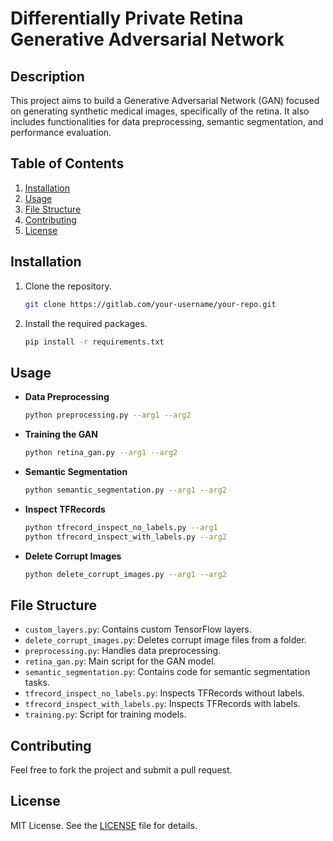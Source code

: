 # Differentially Private Retina Generative Adversarial Network

## Description

This project aims to build a Generative Adversarial Network (GAN) focused on generating synthetic medical images, specifically of the retina. It also includes functionalities for data preprocessing, semantic segmentation, and performance evaluation.

## Table of Contents

1. [Installation](#installation)
2. [Usage](#usage)
3. [File Structure](#file-structure)
4. [Contributing](#contributing)
5. [License](#license)

## Installation

1. Clone the repository.
    ```bash
    git clone https://gitlab.com/your-username/your-repo.git
    ```
2. Install the required packages.
    ```bash
    pip install -r requirements.txt
    ```

## Usage

- **Data Preprocessing**
    ```bash
    python preprocessing.py --arg1 --arg2
    ```

- **Training the GAN**
    ```bash
    python retina_gan.py --arg1 --arg2
    ```

- **Semantic Segmentation**
    ```bash
    python semantic_segmentation.py --arg1 --arg2
    ```

- **Inspect TFRecords**
    ```bash
    python tfrecord_inspect_no_labels.py --arg1
    python tfrecord_inspect_with_labels.py --arg2
    ```

- **Delete Corrupt Images**
    ```bash
    python delete_corrupt_images.py --arg1 --arg2
    ```

## File Structure

- `custom_layers.py`: Contains custom TensorFlow layers.
- `delete_corrupt_images.py`: Deletes corrupt image files from a folder.
- `preprocessing.py`: Handles data preprocessing.
- `retina_gan.py`: Main script for the GAN model.
- `semantic_segmentation.py`: Contains code for semantic segmentation tasks.
- `tfrecord_inspect_no_labels.py`: Inspects TFRecords without labels.
- `tfrecord_inspect_with_labels.py`: Inspects TFRecords with labels.
- `training.py`: Script for training models.

## Contributing

Feel free to fork the project and submit a pull request.

## License

MIT License. See the [LICENSE](LICENSE) file for details.
